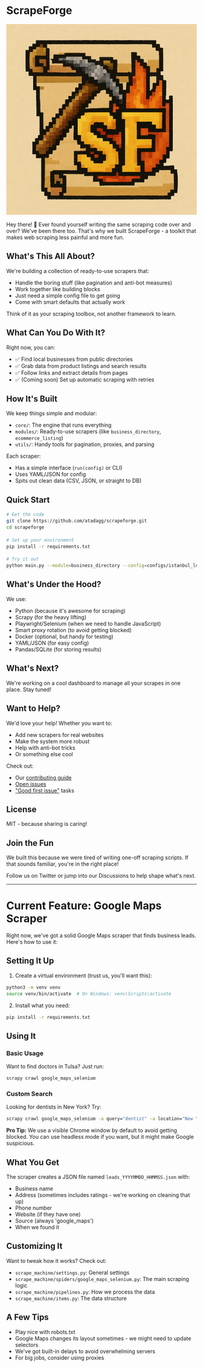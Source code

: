 # ScrapeForge

![ScrapeForge Logo](assets/temporary-logo.png)

Hey there! 👋 Ever found yourself writing the same scraping code over and over? We've been there too. That's why we built ScrapeForge - a toolkit that makes web scraping less painful and more fun.

## What's This All About?

We're building a collection of ready-to-use scrapers that:
- Handle the boring stuff (like pagination and anti-bot measures)
- Work together like building blocks
- Just need a simple config file to get going
- Come with smart defaults that actually work

Think of it as your scraping toolbox, not another framework to learn.

## What Can You Do With It?

Right now, you can:
- ✅ Find local businesses from public directories
- ✅ Grab data from product listings and search results
- ✅ Follow links and extract details from pages
- ✅ (Coming soon) Set up automatic scraping with retries

## How It's Built

We keep things simple and modular:
- `core/`: The engine that runs everything
- `modules/`: Ready-to-use scrapers (like `business_directory`, `ecommerce_listing`)
- `utils/`: Handy tools for pagination, proxies, and parsing

Each scraper:
- Has a simple interface (`run(config)` or CLI)
- Uses YAML/JSON for config
- Spits out clean data (CSV, JSON, or straight to DB)

## Quick Start

```bash
# Get the code
git clone https://github.com/atadagg/scrapeforge.git
cd scrapeforge

# Set up your environment
pip install -r requirements.txt

# Try it out
python main.py --module=business_directory --config=configs/istanbul_local.json
```

## What's Under the Hood?

We use:
- Python (because it's awesome for scraping)
- Scrapy (for the heavy lifting)
- Playwright/Selenium (when we need to handle JavaScript)
- Smart proxy rotation (to avoid getting blocked)
- Docker (optional, but handy for testing)
- YAML/JSON (for easy config)
- Pandas/SQLite (for storing results)

## What's Next?

We're working on a cool dashboard to manage all your scrapes in one place. Stay tuned!

## Want to Help?

We'd love your help! Whether you want to:
- Add new scrapers for real websites
- Make the system more robust
- Help with anti-bot tricks
- Or something else cool

Check out:
- Our [contributing guide](./CONTRIBUTING.md)
- [Open issues](https://github.com/atadagg/ScrapeForge/issues)
- ["Good first issue"](https://github.com/atadagg/ScrapeForge/labels/good%20first%20issue) tasks

## License

MIT - because sharing is caring! 

## Join the Fun

We built this because we were tired of writing one-off scraping scripts. If that sounds familiar, you're in the right place!

Follow us on Twitter or jump into our Discussions to help shape what's next.

---

# Current Feature: Google Maps Scraper

Right now, we've got a solid Google Maps scraper that finds business leads. Here's how to use it:

## Setting It Up

1. Create a virtual environment (trust us, you'll want this):
```bash
python3 -m venv venv
source venv/bin/activate  # On Windows: venv\Scripts\activate
```

2. Install what you need:
```bash
pip install -r requirements.txt
```

## Using It

### Basic Usage
Want to find doctors in Tulsa? Just run:
```bash
scrapy crawl google_maps_selenium
```

### Custom Search
Looking for dentists in New York? Try:
```bash
scrapy crawl google_maps_selenium -a query="dentist" -a location="New York, NY"
```

**Pro Tip:** We use a visible Chrome window by default to avoid getting blocked. You can use headless mode if you want, but it might make Google suspicious.

## What You Get

The scraper creates a JSON file named `leads_YYYYMMDD_HHMMSS.json` with:
- Business name
- Address (sometimes includes ratings - we're working on cleaning that up)
- Phone number
- Website (if they have one)
- Source (always 'google_maps')
- When we found it

## Customizing It

Want to tweak how it works? Check out:
- `scrape_machine/settings.py`: General settings
- `scrape_machine/spiders/google_maps_selenium.py`: The main scraping logic
- `scrape_machine/pipelines.py`: How we process the data
- `scrape_machine/items.py`: The data structure

## A Few Tips

- Play nice with robots.txt
- Google Maps changes its layout sometimes - we might need to update selectors
- We've got built-in delays to avoid overwhelming servers
- For big jobs, consider using proxies
